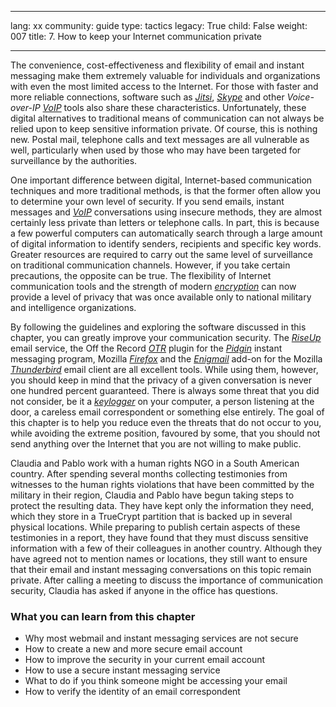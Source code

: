 

---

lang: xx
community: guide
type: tactics
legacy: True
child: False
weight: 007
title: 7. How to keep your Internet communication private

---

The convenience, cost-effectiveness and flexibility of email and instant messaging make them extremely valuable for individuals and organizations with even the most limited access to the Internet. For those with faster and more reliable connections, software such as [*Jitsi*](https://jitsi.org/), [*Skype*](/en/glossary#Skype) and other *Voice-over-IP* [*VoIP*](/en/glossary#VoIP) tools also share these characteristics. Unfortunately, these digital alternatives to traditional means of communication can not always be relied upon to keep sensitive information private. Of course, this is nothing new. Postal mail, telephone calls and text messages are all vulnerable as well, particularly when used by those who may have been targeted for surveillance by the authorities. 

One important difference between digital, Internet-based communication techniques and more traditional methods, is that the former often allow you to determine your own level of security. If you send emails, instant messages and [*VoIP*](/en/glossary#VoIP) conversations using insecure methods, they are almost certainly less private than letters or telephone calls. In part, this is because a few powerful computers can automatically
search through a large amount of digital information to identify senders,
recipients and specific key words. Greater resources are required to carry out the same level of surveillance on traditional communication channels. However, if you take certain precautions, the opposite can be true. The flexibility of Internet communication tools and the strength of modern [*encryption*](/en/glossary#Encryption) can now provide a level of privacy that was once available only to national military and intelligence organizations.

By following the guidelines and exploring the software discussed in this chapter, you can greatly improve your communication security. The [*RiseUp*](/en/glossary#RiseUp)  email service, the Off the Record [*OTR*](/en/glossary#OTR) plugin for the [*Pidgin*](/en/glossary#Pidgin)  instant messaging program, Mozilla [*Firefox*](/en/glossary#Firefox)  and the [*Enigmail*](/en/glossary#Enigmail) add-on for the Mozilla [*Thunderbird*](/en/glossary#Thunderbird)  email client are all excellent tools. While using them, however, you should keep in mind that the privacy of a given conversation is never one hundred percent guaranteed. There is always some threat that you did not consider, be it a [*keylogger*](/en/glossary#Keylogger) on your computer, a person listening at the door, a careless email correspondent or something else entirely. The goal of this chapter is to help you reduce even the threats that do not occur to you, while avoiding the extreme position, favoured by some, that you should not send anything over the Internet
that you are not willing to make public. 


<div class="background" markdown="1">
Claudia and Pablo work with a human rights NGO in
a South American country. After spending several months collecting
testimonies from witnesses to the human rights violations that have
been committed by the military in their region, Claudia and Pablo have begun taking steps to protect the resulting data. They have kept only the information they need, which they store in a TrueCrypt partition that is backed up in several physical locations. While preparing to publish certain aspects of these testimonies in a report, they have found that they must discuss sensitive information with a few of their colleagues in another country. Although they have agreed not to mention names or locations, they still want to ensure that their email and instant messaging conversations on this topic remain private. After calling a meeting to discuss the importance of communication security, Claudia has asked if anyone in the office has questions.
</div>


### What you can learn from this chapter ###

- Why most webmail and instant messaging services are not secure
- How to create a new and more secure email account
- How to improve the security in your current email account
- How to use a secure instant messaging service
- What to do if you think someone might be accessing your email
- How to verify the identity of an email correspondent

